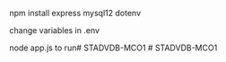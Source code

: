 npm install express mysql12 dotenv

change variables in .env

node app.js to run#   S T A D V D B - M C O 1  
 #   S T A D V D B - M C O 1  
 